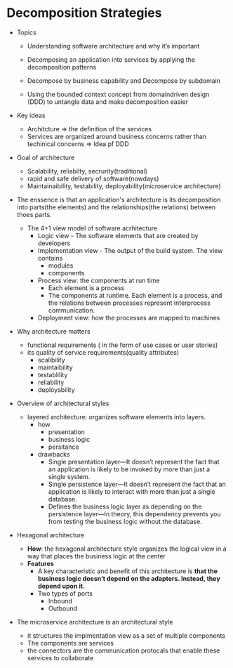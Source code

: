 # Decomposition Strategies


- Topics	

	- Understanding software architecture and why it’s important

	- Decomposing an application into services by applying the decomposition patterns 
	- Decompose by business capability and Decompose by subdomain

	- Using the bounded context concept from domaindriven design (DDD) to untangle data and make decomposition easier

- Key ideas
	- Architcture => the definition of the services
	- Services are organized around business concerns rather than techinical concerns  => Idea pf DDD

- Goal of architecture
	- Scalability, reliabilty, secrurity(traditional)
	- rapid and safe delivery of software(nowdays)
	- Maintainaibility, testability, deployability(microservice architecture)
- The enssence is that an application's architecture is its decomposition into parts(the elements) and the relationships(the relations) between thoes parts.
	- The 4+1 view model of software acrhitecture
		- Logic view - The software elements that are created by developers
		- Implementation view - The output of the build system. The view contains
			-  modules
			- components
		- Process view: the components at run time
			- Each element is a process
			- The components at runtime. Each element is a process, and the relations between processes represent interprocess communication.
		- Deployment view: how the processes are mapped to machines

- Why architecture matters
	- functional requirements ( in the form of use cases or user stories)
	- its quality of service requirements(quality attributes)
		- scalibility
		- maintaibility
		- testablility
		- reliability
		- deployability
- Overview of architectural styles
	- layered architecture: organizes software elements into layers.
		- how
			- presentation
			- business logic
			- persitance 
       - drawbacks
	       - Single presentation layer—It doesn’t represent the fact that an application is likely to be invoked by more than just a single system.
		   - Single persistence layer—It doesn’t represent the fact that an application is likely to interact with more than just a single database.
			- Defines the business logic layer as depending on the persistence layer—In theory, this dependency prevents you from testing the business logic without the database.

- Hexagonal architecture
	- **How**: 	the hexagonal architecture style organizes the logical view in a way that places the business logic at the center
	- **Features**
		- A key characteristic and benefit of this architecture is **that the business logic doesn’t depend on the adapters. Instead, they depend upon it.**
		- Two types of ports
			- Inbound
			- Outbound
- The microservice architecture is an architectural style
	- it structures the implmentation view as a set of multiple components
	- The components are services
	- the connectors are the communication protocals that enable these services to collaborate
